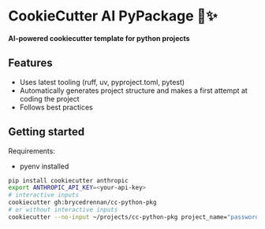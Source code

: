 # CookieCutter AI PyPackage  🐍✨️

**AI-powered cookiecutter template for python projects**

## Features

- Uses latest tooling (ruff, uv, pyproject.toml, pytest)
- Automatically generates project structure and makes a first attempt at coding the project
- Follows best practices

## Getting started
Requirements:
- pyenv installed
```bash
pip install cookiecutter anthropic
export ANTHROPIC_API_KEY=<your-api-key>
# interactive inputs
cookiecutter gh:brycedrennan/cc-python-pkg
# or without interactive inputs
cookiecutter --no-input ~/projects/cc-python-pkg project_name="password generator" detailed_project_description="library that generates various kinds of passwords"
```
